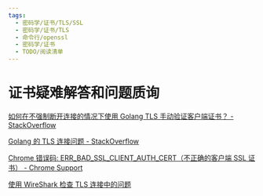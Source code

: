 ```yaml
---
tags:
  - 密码学/证书/TLS/SSL
  - 密码学/证书/TLS
  - 命令行/openssl
  - 密码学/证书
  - TODO/阅读清单
---
```

# 证书疑难解答和问题质询

[如何在不强制断开连接的情况下使用 Golang TLS 手动验证客户端证书？ - StackOverflow](https://stackoverflow.com/questions/42664156/how-can-client-certificate-be-manually-validated-with-go-tls-without-forcing-dis)

[Golang 的 TLS 连接问题 - StackOverflow](https://stackoverflow.com/questions/26719970/issues-with-tls-connection-in-golang)

[Chrome 错误码: ERR_BAD_SSL_CLIENT_AUTH_CERT（不正确的客户端 SSL 证书） - Chrome Support](https://support.google.com/chrome/forum/AAAAP1KN0B0TM0Tg0_YOvg/?hl=en&gpf=%23!topic%2Fchrome%2FTM0Tg0_YOvg)

[使用 WireShark 检查 TLS 连接中的问题](https://community.cisco.com/t5/security-documents/troubleshoot-tls-using-wireshark/ta-p/3396123)
